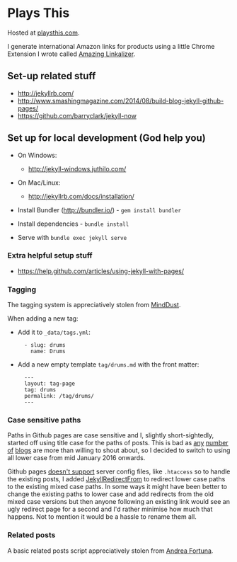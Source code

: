 # Plays This

Hosted at [playsthis.com](http://playsthis.com).

I generate international Amazon links for products using a little Chrome Extension I wrote called [Amazing Linkalizer](http://amznlnk.com).

## Set-up related stuff

* http://jekyllrb.com/
* http://www.smashingmagazine.com/2014/08/build-blog-jekyll-github-pages/
* https://github.com/barryclark/jekyll-now

## Set up for local development (God help you)

* On Windows:
  * http://jekyll-windows.juthilo.com/
* On Mac/Linux:
  * http://jekyllrb.com/docs/installation/

* Install Bundler (http://bundler.io/) - `gem install bundler`
* Install dependencies - `bundle install`
* Serve with `bundle exec jekyll serve`

### Extra helpful setup stuff

* https://help.github.com/articles/using-jekyll-with-pages/

### Tagging

The tagging system is appreciatively stolen from [MindDust](http://www.minddust.com/post/tags-and-categories-on-github-pages/). 

When adding a new tag:

* Add it to `_data/tags.yml`:

        - slug: drums
          name: Drums

* Add a new empty template `tag/drums.md` with the front matter:

        ---
        layout: tag-page
        tag: drums
        permalink: /tag/drums/
        ---

### Case sensitive paths

Paths in Github pages are case sensitive and I, slightly short-sightedly, started off using title case for the paths of posts. This is bad as [any](http://wiredimpact.com/blog/never-use-capital-letters-urls/) [number](http://www.goinflow.com/redirect-uppercase-urls-to-lowercase/) [of](http://brianflove.com/2014/08/11/lowercase-your-uris/) [blogs](http://www.chrisabernethy.com/force-lower-case-urls-with-mod_rewrite/) are more than willing to shout about, so I decided to switch to using all lower case from mid January 2016 onwards.

Github pages [doesn't support](https://help.github.com/articles/redirects-on-github-pages/) server config files, like `.htaccess` so to handle the existing posts, I added [JekyllRedirectFrom](https://github.com/jekyll/jekyll-redirect-from) to redirect lower case paths to the existing mixed case paths. In some ways it might have been better to change the existing paths to lower case and add redirects from the old mixed case versions but then anyone following an existing link would see an ugly redirect page for a second and I'd rather minimise how much that happens. Not to mention it would be a hassle to rename them all.

### Related posts

A basic related posts script appreciatively stolen from [Andrea Fortuna](http://www.andreafortuna.org/programming/2016/02/10/jekyll-related-posts/).